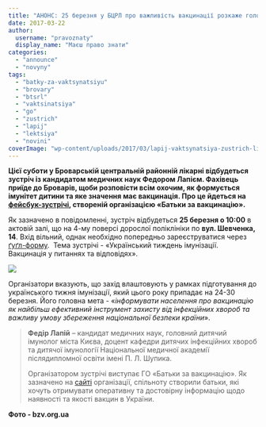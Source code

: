 ```yaml
---
title: "АНОНС: 25 березня у БЦРЛ про важливість вакцинації розкаже головний дитячий імунолог Києва"
date: 2017-03-22
author: 
  username: "pravoznaty"
  display_name: "Маєш право знати"
categories: 
  - "announce"
  - "novyny"
tags: 
  - "batky-za-vaktsynatsiyu"
  - "brovary"
  - "btsrl"
  - "vaktsinatsiya"
  - "go"
  - "zustrich"
  - "lapij"
  - "lektsiya"
  - "novini"
coverImage: "wp-content/uploads/2017/03/lapij-vaktsynatsiya-zustrich-liktsiya-kyyiv.png"
---
```


**Цієї суботи у Броварській центральній районній лікарні відбудеться зустріч із кандидатом медичних наук Федором Лапієм. Фахівець приїде до Броварів, щоби розповісти всім охочим, як формується імунітет дитини та яке значення має вакцинація. Про це йдеться на [фейсбук-зустрічі](https://www.facebook.com/events/220291278444924/), створеній організацією «Батьки за вакцинацію».**

Як зазначено в повідомленні, зустріч відбудеться **25 березня о 10:00** в актовій залі, що на 4-му поверсі дорослої поліклініки по **вул. Шевченка, 14**. Вхід вільний, однак необхідно попередньо зареєструватися через [ґуґл-форму](https://docs.google.com/forms/d/e/1FAIpQLSf9wfSiZ73O93ZX4bTSFgVPOjRFd1-ElV_YwhOIJmuzvy87fA/viewform).  Тема зустрічі - «Український тиждень імунізації. Вакцинація у питаннях та відповідях».

[![](https://mpz.brovary.org/wp-content/uploads/2017/03/batky-za-vaktsynatsiyu-afisha.jpg)](https://mpz.brovary.org/wp-content/uploads/2017/03/batky-za-vaktsynatsiyu-afisha.jpg)

Організатори вказують, що захід влаштовують у рамках підготування до українського тижня імунізації, який цього року припадає на 24-30 березня. Його головна мета - «_інформувати населення про вакцинацію як найбільш ефективний інструмент захисту від інфекційних хвороб та важливу умову збереження національної безпеки країни_».

> **Федір Лапій** – кандидат медичних наук, головний дитячий імунолог міста Києва, доцент кафедри дитячих інфекційних хвороб та дитячої імунології Національної медичної академії післядипломної освіти імені П. Л. Шупика.
> 
> Організатором зустрічі виступає ГО «Батьки за вакцинацію». Як зазначено на [сайті](http://www.bzv.org.ua/) організації, спільноту створили батьки, які хочуть отримувати оперативну та достовірну інформацію щодо наявності та якості вакцин в України.

**Фото - bzv.org.ua**
